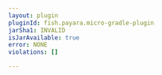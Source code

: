 ```yaml
---
layout: plugin
pluginId: fish.payara.micro-gradle-plugin
jarSha1: INVALID
isJarAvailable: true
error: NONE
violations: []

---
```

